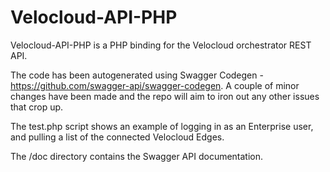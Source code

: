# Velocloud-API-PHP

Velocloud-API-PHP is a PHP binding for the Velocloud orchestrator REST API.

The code has been autogenerated using Swagger Codegen - https://github.com/swagger-api/swagger-codegen. 
A couple of minor changes have been made and the repo will aim to iron out any other issues that crop up.

The test.php script shows an example of logging in as an Enterprise user, and pulling a list of the connected Velocloud Edges.

The /doc directory contains the Swagger API documentation.
